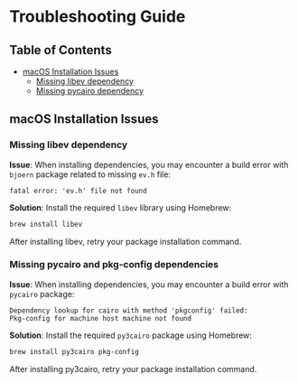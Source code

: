 # Troubleshooting Guide

## Table of Contents
- [macOS Installation Issues](#macos-installation-issues)
  - [Missing libev dependency](#missing-libev-dependency)
  - [Missing pycairo dependency](#missing-pycairo-dependency)

## macOS Installation Issues

### Missing libev dependency

**Issue**: When installing dependencies, you may encounter a build error with `bjoern` package related to missing `ev.h` file:
```
fatal error: 'ev.h' file not found
```

**Solution**: Install the required `libev` library using Homebrew:
```bash
brew install libev
```

After installing libev, retry your package installation command.

### Missing pycairo and pkg-config dependencies

**Issue**: When installing dependencies, you may encounter a build error with `pycairo` package:
```
Dependency lookup for cairo with method 'pkgconfig' failed:
Pkg-config for machine host machine not found
```

**Solution**: Install the required `py3cairo` package using Homebrew:
```bash
brew install py3cairo pkg-config
```

After installing py3cairo, retry your package installation command.
